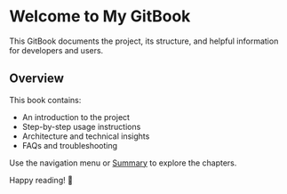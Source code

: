 # Welcome to My GitBook

This GitBook documents the project, its structure, and helpful information for developers and users.

## Overview

This book contains:

- An introduction to the project
- Step-by-step usage instructions
- Architecture and technical insights
- FAQs and troubleshooting

Use the navigation menu or [Summary](SUMMARY.md) to explore the chapters.

Happy reading! 📘